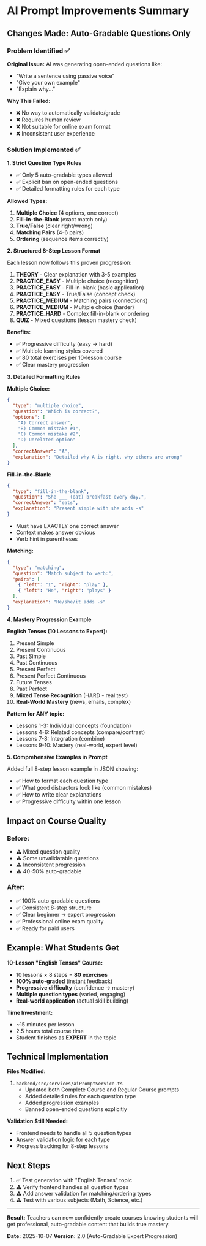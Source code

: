 # AI Prompt Improvements Summary

## Changes Made: Auto-Gradable Questions Only

### Problem Identified ✅
**Original Issue:** AI was generating open-ended questions like:
- "Write a sentence using passive voice"
- "Give your own example"
- "Explain why..."

**Why This Failed:**
- ❌ No way to automatically validate/grade
- ❌ Requires human review
- ❌ Not suitable for online exam format
- ❌ Inconsistent user experience

### Solution Implemented ✅

**1. Strict Question Type Rules**
- ✅ Only 5 auto-gradable types allowed
- ✅ Explicit ban on open-ended questions
- ✅ Detailed formatting rules for each type

**Allowed Types:**
1. **Multiple Choice** (4 options, one correct)
2. **Fill-in-the-Blank** (exact match only)
3. **True/False** (clear right/wrong)
4. **Matching Pairs** (4-6 pairs)
5. **Ordering** (sequence items correctly)

**2. Structured 8-Step Lesson Format**

Each lesson now follows this proven progression:
1. **THEORY** - Clear explanation with 3-5 examples
2. **PRACTICE_EASY** - Multiple choice (recognition)
3. **PRACTICE_EASY** - Fill-in-blank (basic application)
4. **PRACTICE_EASY** - True/False (concept check)
5. **PRACTICE_MEDIUM** - Matching pairs (connections)
6. **PRACTICE_MEDIUM** - Multiple choice (harder)
7. **PRACTICE_HARD** - Complex fill-in-blank or ordering
8. **QUIZ** - Mixed questions (lesson mastery check)

**Benefits:**
- ✅ Progressive difficulty (easy → hard)
- ✅ Multiple learning styles covered
- ✅ 80 total exercises per 10-lesson course
- ✅ Clear mastery progression

**3. Detailed Formatting Rules**

**Multiple Choice:**
```json
{
  "type": "multiple_choice",
  "question": "Which is correct?",
  "options": [
    "A) Correct answer",
    "B) Common mistake #1",
    "C) Common mistake #2",
    "D) Unrelated option"
  ],
  "correctAnswer": "A",
  "explanation": "Detailed why A is right, why others are wrong"
}
```

**Fill-in-the-Blank:**
```json
{
  "type": "fill-in-the-blank",
  "question": "She ___ (eat) breakfast every day.",
  "correctAnswer": "eats",
  "explanation": "Present simple with she adds -s"
}
```
- Must have EXACTLY one correct answer
- Context makes answer obvious
- Verb hint in parentheses

**Matching:**
```json
{
  "type": "matching",
  "question": "Match subject to verb:",
  "pairs": [
    { "left": "I", "right": "play" },
    { "left": "He", "right": "plays" }
  ],
  "explanation": "He/she/it adds -s"
}
```

**4. Mastery Progression Example**

**English Tenses (10 Lessons to Expert):**
1. Present Simple
2. Present Continuous
3. Past Simple
4. Past Continuous
5. Present Perfect
6. Present Perfect Continuous
7. Future Tenses
8. Past Perfect
9. **Mixed Tense Recognition** (HARD - real test)
10. **Real-World Mastery** (news, emails, complex)

**Pattern for ANY topic:**
- Lessons 1-3: Individual concepts (foundation)
- Lessons 4-6: Related concepts (compare/contrast)
- Lessons 7-8: Integration (combine)
- Lessons 9-10: Mastery (real-world, expert level)

**5. Comprehensive Examples in Prompt**

Added full 8-step lesson example in JSON showing:
- ✅ How to format each question type
- ✅ What good distractors look like (common mistakes)
- ✅ How to write clear explanations
- ✅ Progressive difficulty within one lesson

## Impact on Course Quality

### Before:
- ⚠️ Mixed question quality
- ⚠️ Some unvalidatable questions
- ⚠️ Inconsistent progression
- ⚠️ 40-50% auto-gradable

### After:
- ✅ 100% auto-gradable questions
- ✅ Consistent 8-step structure
- ✅ Clear beginner → expert progression
- ✅ Professional online exam quality
- ✅ Ready for paid users

## Example: What Students Get

**10-Lesson "English Tenses" Course:**
- 10 lessons × 8 steps = **80 exercises**
- **100% auto-graded** (instant feedback)
- **Progressive difficulty** (confidence → mastery)
- **Multiple question types** (varied, engaging)
- **Real-world application** (actual skill building)

**Time Investment:**
- ~15 minutes per lesson
- 2.5 hours total course time
- Student finishes as **EXPERT** in the topic

## Technical Implementation

**Files Modified:**
1. `backend/src/services/aiPromptService.ts`
   - Updated both Complete Course and Regular Course prompts
   - Added detailed rules for each question type
   - Added progression examples
   - Banned open-ended questions explicitly

**Validation Still Needed:**
- Frontend needs to handle all 5 question types
- Answer validation logic for each type
- Progress tracking for 8-step lessons

## Next Steps

1. ✅ Test generation with "English Tenses" topic
2. ⚠️ Verify frontend handles all question types
3. ⚠️ Add answer validation for matching/ordering types
4. ⚠️ Test with various subjects (Math, Science, etc.)

---

**Result:** Teachers can now confidently create courses knowing students will get professional, auto-gradable content that builds true mastery.

**Date:** 2025-10-07
**Version:** 2.0 (Auto-Gradable Expert Progression)
